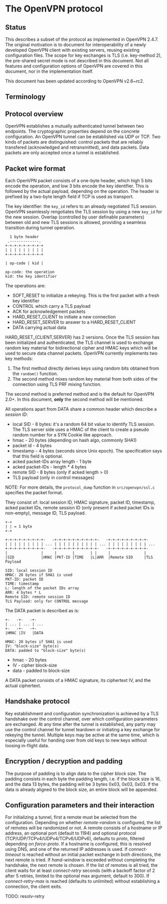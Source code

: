 # The OpenVPN protocol

## Status

This describes a subset of the protocol as implemented in OpenVPN 2.4.7. The
original motivation is to document for interoperability of a newly developed
OpenVPN client with existing servers, reusing existing configuration files.  The
scope for key exchanges is TLS (i.e. key-method 2), the pre-shared secret mode
is not described in this document. Not all features and configuration options of
OpenVPN are covered in this document, nor in the implementation itself.

This document has been updated according to OpenVPN v2.6~rc2.

## Terminology

## Protocol overview

OpenVPN establishes a mutually authenticated tunnel between two endpoints. The
cryptographic properties depend on the concrete configuration. An OpenVPN tunnel
can be established via UDP or TCP. Two kinds of packets are distinguished:
control packets that are reliably transfered (acknowledged and retransmitted),
and data packets. Data packets are only accepted once a tunnel is established.

## Packet wire format

Each OpenVPN packet consists of a one-byte header, which high 5 bits encode the
operation, and low 3 bits encode the key identifier. This is followed by the
actual payload, depending on the operation. The header is prefixed by a two-byte
length field if TCP is used as transport.

The key identifier: the `key_id` refers to an already negotiated TLS session.
OpenVPN seamlessly rengotiates the TLS session by using a new `key_id` for the
new session. Overlap (controlled by user definable parameters) between old and
new TLS sessions is allowed, providing a seamless transition during tunnel
operation.

```
  1 byte header
 .-------------.
+-+-+-+-+-+-+-+-+
| | | | | | | | |
+-+-+-+-+-+-+-+-+

| op-code | kid |

op-code: the operation
kid: the key identifier
```

The operations are:
- SOFT_RESET to initialize a rekeying. This is the first packet with a fresh
  key identifier
- CONTROL which carry a TLS payload
- ACK for acknowledgement packets
- HARD_RESET_CLIENT to initiate a new connection
- HARD_RESET_SERVER to answer to a HARD_RESET_CLIENT
- DATA carrying actual data

HARD_RESET_{CLIENT,SERVER} has 2 versions. Once the TLS session has been
initialized and authenticated, the TLS channel is used to exchange random key
material for bidirectional cipher and HMAC keys which will be used to secure
data channel packets. OpenVPN currently implements two key methods:
1) The first method directly derives keys using random bits obtained from the
   `random()` function.
2) The second method mixes random key material from both sides of the connection
  using TLS PRF mixing function.

The second method is preferred method and is the default for OpenVPN 2.0+. In
this document, **only** the second method will be mentioned.

All operations apart from DATA share a common header which describe a
_session ID_:
- local SID - 8 bytes: it's a random 64 bit value to identify TLS session. The
  TLS server side uses a HMAC of the client to create a pseudo random number for
  a SYN Cookie like approach.
- hmac - 20 bytes (depending on hash algo, commonly SHA1)
- packet id - 4 bytes
- timestamp - 4 bytes (seconds since Unix epoch). The specification says that
  this field is optional.
- acked packet-IDs array length - 1 byte
- acked packet-IDs - length * 4 bytes
- remote SID - 8 bytes (only if acked length > 0)
- TLS payload (only in control messages)

NOTE: For more details, the `protocol_dump` function in `src/openvpn/ssl.c`
specifies the packet format.

They consist of: local session ID, HMAC signature, packet ID, timestamp, acked
packet IDs, remote session ID (only present if acked packet IDs is non-empty),
message ID, TLS payload.

```
+-+
| | = 1 byte
+-+

+-+-+-+-+-+-+-+-+-   -+-+-+-+-+-+-+-+-+-+-   -+-+-+-+-+-+-+-+-+-
| | | | | | | | | ... | | | | | | | | | | ... | | | | | | | | | ...
+-+-+-+-+-+-+-+-+-   -+-+-+-+-+-+-+-+-+-+-   -+-+-+-+-+-+-+-+-+-
|               |     |       |       | |     |               |
|SID            |HMAC |PKT-ID |TIME   |L|ARR  |Remote SID     |TLS Payload

SID: local session ID
HMAC: 20 bytes if SHA1 is used
PKT-ID: packet ID
TIME: timestamp
L: length of the packet IDs array
ARR: 4 bytes * L
Remote SID: remote session ID
TLS Payload: only for CONTROL message
```

The DATA packet is described as is:
```
+-   -+-   -+-
| ... | ... | ...
+-   -+-   -+-
|HMAC |IV   |DATA

HMAC: 20 bytes if SHA1 is used
IV: "block-size" byte(s)
DATA: padded to "block-size" byte(s)
```

- hmac - 20 bytes
- IV - cipher block-size
- data - padded to block-size

A DATA packet consists of a HMAC signature, its ciphertext IV, and the actual
ciphertext.

## Handshake protocol

Key establishment and configuration synchronization is achieved by a TLS
handshake over the control channel, over which configuration parameters are
exchanged. At any time after the tunnel is established, any party may use the
control channel for tunnel teardown or initiating a key exchange for rekeying
the tunnel. Multiple keys may be active at the same time, which is especially
useful for handing over from old keys to new keys without loosing in-flight
data.

## Encryption / decryption and padding

The purpose of padding is to align data to the cipher block size. The padding
consists in each byte the padding length, i.e. if the block size is 16, and the
data 13 bytes, the padding will be 3 bytes 0x03, 0x03, 0x03.  If the data is
already aligned to the block size, an entire block will be
appended.

## Configuration parameters and their interaction

For initializing a tunnel, first a remote must be selected from the
configuration. Depending on whether *remote-random* is configured, the list of
remotes will be randomized or not. A remote consists of a hostname or IP
address, an optional port (default to 1194) and optional protocol
(TCP/UDP/TCPv4/UDPv4/TCPv6/UDPv6), defaults to *proto*, filtered depending on
*force-proto*. If a hostname is configured, this is resolved using DNS, and one
of the returned IP addresses is used. If *connect-timeout* is reached without an
initial packet exchange in both directions, the next remote is tried. If
*hand-window* is exceeded without completing the handshake, the next remote is
chosen. If the list of remotes is all tried, the client waits for at least
*connect-retry* seconds (with a backoff factor of 2 after 5 retries, limited to
the optional max argument, default to 300). If *connect-retry-max* is reached
(defaults to unlimited) without establishing a connection, the client exits.

TODO: resolv-retry
